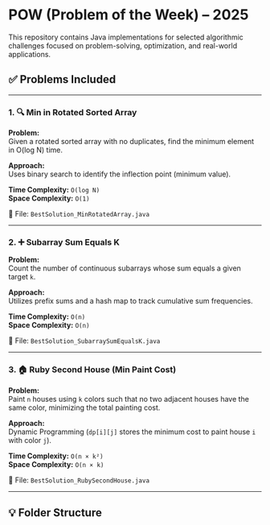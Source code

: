 # POW (Problem of the Week) – 2025

This repository contains Java implementations for selected algorithmic challenges focused on problem-solving, optimization, and real-world applications.

## ✅ Problems Included

---

### 1. 🔍 Min in Rotated Sorted Array

**Problem:**  
Given a rotated sorted array with no duplicates, find the minimum element in O(log N) time.

**Approach:**  
Uses binary search to identify the inflection point (minimum value).

**Time Complexity:** `O(log N)`  
**Space Complexity:** `O(1)`

📁 File: `BestSolution_MinRotatedArray.java`

---

### 2. ➕ Subarray Sum Equals K

**Problem:**  
Count the number of continuous subarrays whose sum equals a given target `k`.

**Approach:**  
Utilizes prefix sums and a hash map to track cumulative sum frequencies.

**Time Complexity:** `O(n)`  
**Space Complexity:** `O(n)`

📁 File: `BestSolution_SubarraySumEqualsK.java`

---

### 3. 🏠 Ruby Second House (Min Paint Cost)

**Problem:**  
Paint `n` houses using `k` colors such that no two adjacent houses have the same color, minimizing the total painting cost.

**Approach:**  
Dynamic Programming (`dp[i][j]` stores the minimum cost to paint house `i` with color `j`).

**Time Complexity:** `O(n × k²)`  
**Space Complexity:** `O(n × k)`

📁 File: `BestSolution_RubySecondHouse.java`

---

## 💡 Folder Structure

